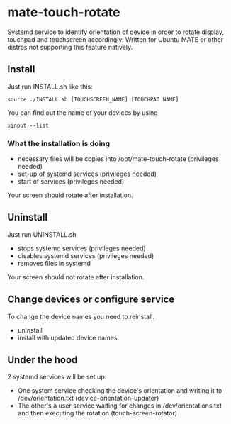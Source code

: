 # mate-touch-rotate
Systemd service to identify orientation of device in order to rotate display, touchpad and touchscreen accordingly. Written for Ubuntu MATE or other distros not supporting this feature natively.

## Install
Just run INSTALL.sh like this:

```
source ./INSTALL.sh [TOUCHSCREEN_NAME] [TOUCHPAD NAME]
```

You can find out the name of your devices by using

```
xinput --list
```

### What the installation is doing
* necessary files will be copies into /opt/mate-touch-rotate (privileges needed)
* set-up of systemd services (privileges needed)
* start of services (privileges needed)

Your screen should rotate after installation.


## Uninstall 
Just run UNINSTALL.sh
* stops systemd services (privileges needed)
* disables systemd services (privileges needed)
* removes files in systemd

Your screen should not rotate after installation.

## Change devices or configure service
To change the device names you need to reinstall.
* uninstall
* install with updated device names

## Under the hood
2 systemd services will be set up:
* One system service checking the device's orientation and writing it to /dev/orientation.txt (device-orientation-updater)
* The other's a user service waiting for changes in /dev/orientations.txt and then executing the rotation (touch-screen-rotator)
